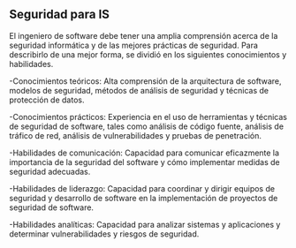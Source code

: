 ## Seguridad para IS 
El ingeniero de software debe tener una amplia comprensión acerca de la seguridad informática y de las mejores prácticas de seguridad. Para describirlo de una mejor forma, se dividió en los siguientes conocimientos y habilidades. 

-Conocimientos teóricos: Alta comprensión de la arquitectura de software, modelos de seguridad, métodos de análisis de seguridad y técnicas de protección de datos. 

-Conocimientos prácticos: Experiencia en el uso de herramientas y técnicas de seguridad de software, tales como análisis de código fuente, análisis de tráfico de red, análisis de vulnerabilidades y pruebas de penetración. 

-Habilidades de comunicación: Capacidad para comunicar eficazmente la importancia de la seguridad del software y cómo implementar medidas de seguridad adecuadas. 

-Habilidades de liderazgo: Capacidad para coordinar y dirigir equipos de seguridad y desarrollo de software en la implementación de proyectos de seguridad de software. 

-Habilidades analíticas: Capacidad para analizar sistemas y aplicaciones y determinar vulnerabilidades y riesgos de seguridad. 
